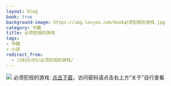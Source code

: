 ```yaml
---
layout: blog
book: true
background-image: https://img.locyoo.com/book必须犯规的游戏.jpg
category: 书籍
title: 必须犯规的游戏
tags:
- 书籍
- 小说
redirect_from:
  - /2024/03/必须犯规的游戏/
---
```

![](https://img.locyoo.com/book必须犯规的游戏.jpg)
必须犯规的游戏: <a name = "ref1" href="https://url18.ctfile.com/f/50983618-1323443458-98f1db?p=3619">点击下载</a>，访问密码请点击右上方“关于”自行查看
